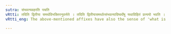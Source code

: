 ```yaml
---
sutra: संभवत्यवहरति पचति
vRtti: तदिति द्वितीया समर्थविभक्तिरनुवर्त्तते । तदिति द्वितीयासमर्थात्संभवत्यादिष्वर्थेषु यथाविहितं प्रत्ययो भवति । तन्नाधेयस्य प्रमाणानतिरेकः संभवः । उपसंहरणमवहारः । विक्लेदनं पाकः ॥
vRtti_eng: The above-mentioned affixes have also the sense of 'what is capable of holding that; or takes away that, or cooks that.'

---
```


